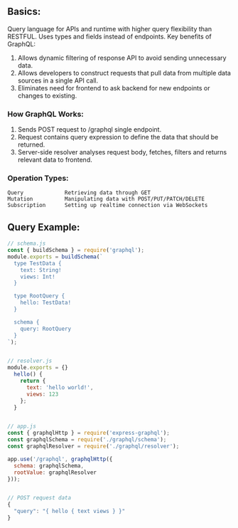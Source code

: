 ## Basics:
Query language for APIs and runtime with higher query flexibility than RESTFUL. Uses types and fields instead of endpoints. 
Key benefits of GraphQL:
1) Allows dynamic filtering of response API to avoid sending unnecessary data.
2) Allows developers to construct requests that pull data from multiple data sources in a single API call. 
3) Eliminates need for frontend to ask backend for new endpoints or changes to existing. 

### How GraphQL Works:
1. Sends POST request to /graphql single endpoint.
2. Request contains query expression to define the data that should be returned. 
3. Server-side resolver analyses request body, fetches, filters and returns relevant data to frontend.

### Operation Types:
```
Query             Retrieving data through GET
Mutation          Manipulating data with POST/PUT/PATCH/DELETE
Subscription      Setting up realtime connection via WebSockets
```

## Query Example:
```javascript
// schema.js
const { buildSchema } = require('graphql');
module.exports = buildSchema(`
  type TestData {
    text: String!
    views: Int!
  }

  type RootQuery {
    hello: TestData!
  }

  schema {
    query: RootQuery
  }
`);


// resolver.js
module.exports = {}
  hello() {
    return {
      text: 'hello world!',
      views: 123
    };
  }


// app.js
const { graphqlHttp } = require('express-graphql');
const graphqlSchema = require('./graphql/schema');
const graphqlResolver = require('./graphql/resolver');

app.use('/graphql', graphqlHttp({
  schema: graphqlSchema,
  rootValue: graphqlResolver
}));


// POST request data
{
  "query": "{ hello { text views } }" 
}
```
